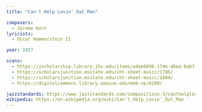 ```yaml
---
title: "Can't Help Lovin' Dat Man"

composers:
  - Jerome Kern
lyricists:
  - Oscar Hammerstein II

year: 1927

scans:
  - https://jscholarship.library.jhu.edu/items/a4ae6696-174e-46ea-8abf-cb153ade7469
  - https://scholarsjunction.msstate.edu/cht-sheet-music/1786/
  - https://scholarsjunction.msstate.edu/cht-sheet-music/1804/
  - https://digitalcommons.library.umaine.edu/mmb-vp/6208/

jazzstandards: https://www.jazzstandards.com/compositions-3/canthelplovindatman.htm
wikipedia: https://en.wikipedia.org/wiki/Can't_Help_Lovin'_Dat_Man
---
```

